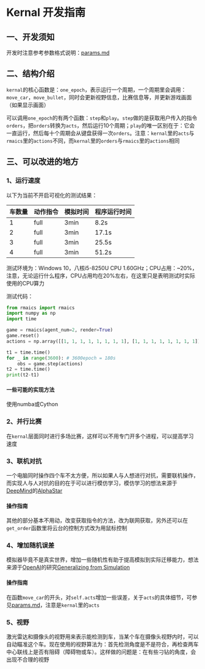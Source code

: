# Kernal 开发指南

## 一、开发须知

开发时注意参考参数格式说明：[params.md](./params.md)

## 二、结构介绍

`kernal`的核心函数是：`one_epoch`，表示运行一个周期，一个周期里会调用：`move_car`，`move_bullet`，同时会更新视野信息，比赛信息等，并更新游戏画面（如果显示画面）

可以调用`one_epoch`的有两个函数：`step`和`play`。`step`做的是获取用户传入的指令`orders`，把`orders`转换为`acts`，然后运行10个周期；`play`的唯一区别在于：它会一直运行，然后每十个周期会从键盘获得一次`orders`。注意：`kernal`里的`acts`与`rmaics`里的`actions`不同，而`kernal`里的`orders`与`rmaics`里的`actions`相同

## 三、可以改进的地方

### 1、运行速度

以下为当前不开启可视化的测试结果：

|车数量|动作指令|模拟时间|程序运行时间|
|-|-|-|-|
|1|full|3min|8.2s|
|2|full|3min|17.1s|
|3|full|3min|25.5s|
|4|full|3min|51.2s|

测试环境为：Windows 10，八核i5-8250U CPU 1.60GHz；CPU占用：~20%，注意，无论运行什么程序，CPU占用均在20%左右，在这里只是表明测试时实际使用的CPU算力

测试代码：

```python
from rmaics import rmaics
import numpy as np
import time

game = rmaics(agent_num=2, render=True)
game.reset()
actions = np.array([[1, 1, 1, 1, 1, 1, 1, 1], [1, 1, 1, 1, 1, 1, 1, 1]])

t1 = time.time()
for _ in range(3600): # 3600epoch = 180s
    obs = game.step(actions)
t2 = time.time()
print(t2-t1)
```

#### 一些可能的实现方法

使用numba或Cython

### 2、并行比赛

在`kernal`层面同时进行多场比赛，这样可以不用专门开多个进程，可以提高学习速度

### 3、联机对抗

一个电脑同时操作四个车不太方便，所以如果人与人想进行对抗，需要联机操作，而实现人与人对抗的目的在于可以进行模仿学习，模仿学习的想法来源于[DeepMind](https://deepmind.com/)的[AlphaStar](https://deepmind.com/blog/alphastar-mastering-real-time-strategy-game-starcraft-ii/)

#### 操作指南

其他的部分基本不用动，改变获取指令的方法，改为联网获取，另外还可以在`get_order`函数里将云台的控制方式改为用鼠标控制

### 4、增加随机误差

模拟器毕竟不是真实世界，增加一些随机性有助于提高模拟到实际迁移能力，想法来源于[OpenAI](https://openai.com/)的研究[Generalizing from Simulation](https://blog.openai.com/generalizing-from-simulation/)

#### 操作指南

在函数`move_car`的开头，对`self.acts`增加一些误差，关于`acts`的具体细节，可参见[params.md](./params.md)，注意是`kernal`里的`acts`

### 5、视野

激光雷达和摄像头的视野用来表示能检测到车，当某个车在摄像头视野内时，可以自动瞄准这个车。现在使用的视野算法为：首先检测角度是不是符合，再检查两车中心联线上是否有阻碍（障碍物或车）。这样做的问题是：在有些刁钻的角度，会出现不合理的视野
